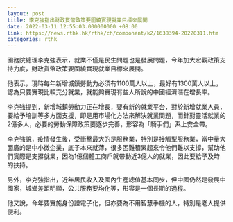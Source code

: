 ```yaml
---
layout: post
title: 李克強指出財政貨幣政策要圍繞實現就業目標來展開
date: 2022-03-11 12:55:03.000000000 +08:00
link: https://news.rthk.hk/rthk/ch/component/k2/1638394-20220311.htm
categories: rthk
---
```


國務院總理李克強表示，就業不僅是民生問題也是發展問題，今年加大宏觀政策支持力度，財政貨幣政策要圍繞實現就業目標來展開。

他表示，現時每年新增城鎮勞動力必須有1100萬人以上，最好有1300萬人以上，認為只要實現比較充分就業，就能夠實現有些人所說的中國經濟潛在增長率。

李克強提到，新增城鎮勞動力正在增長，要有新的就業平台，對於新增就業人員，要給予培訓等多方面支援，即是用市場化方法來解決就業問題，而針對靈活就業的2億多人，必要的勞動保障政策要逐步完善，形容為「騎手們」系上安全帶。

李克強說，疫情發生後，受衝擊最大的是服務業，特別是接觸型服務業，當中量大面廣的是中小微企業，底子本來就薄，很多困難積累起來令他們難以支撐，幫助他們實際是支撐就業，因為1億個體工商戶就帶動近3億人的就業，因此要給予及時的扶持。

另外，李克強指出，近年居民收入及國內生產總值基本同步，但中國仍然是發展中國家，城鄉差距明顯，公共服務要均化等，形容是一個長期的過程。

他又說，今年要實施身份證電子化，但亦要為不用智慧手機的人，特別是老人提供便利。
